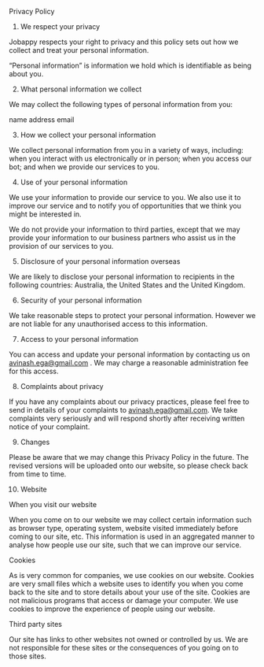 Privacy Policy

1. We respect your privacy

Jobappy respects your right to privacy and this policy sets out how we collect and treat your personal information.

“Personal information” is information we hold which is identifiable as being about you.

2. What personal information we collect

We may collect the following types of personal information from you:

name
address
email

3. How we collect your personal information

We collect personal information from you in a variety of ways, including: when you interact with us electronically or in person; when you access our bot; and when we provide our services
to you.

4. Use of your personal information

We use your information to provide our service to you. We also use it to improve our service and to notify you of opportunities that we think you might be interested in.

We do not provide your information to third parties, except that we may provide your information to our business partners who assist us in the provision of our services to you.

5. Disclosure of your personal information overseas

We are likely to disclose your personal information to recipients in the following countries: Australia, the United States and the United Kingdom.

6. Security of your personal information

We take reasonable steps to protect your personal information. However we are not liable for any unauthorised access to this information.

7. Access to your personal information

You can access and update your personal information by contacting us on avinash.ega@gmail.com . We may charge a reasonable administration fee for this
access.

8. Complaints about privacy

If you have any complaints about our privacy practices, please feel free to send in details of your complaints to avinash.ega@gmail.com. We take complaints very seriously and will respond shortly after receiving written notice of your complaint.

9. Changes

Please be aware that we may change this Privacy Policy in the future. The revised versions will be uploaded onto our website, so please check back from time to time.

10. Website

When you visit our website

When you come on to our website we may collect certain information such as browser type, operating system, website visited immediately before coming to our site, etc. This information is used
in an aggregated manner to analyse how people use our site, such that we can improve our service.

Cookies

As is very common for companies, we use cookies on our website. Cookies are very small files which a website uses to identify you when you come back to the site and to store details about
your use of the site. Cookies are not malicious programs that access or damage your computer. We use cookies to improve the experience of people using our website.

Third party sites

Our site has links to other websites not owned or controlled by us. We are not responsible for these sites or the consequences of you going on to those sites.
